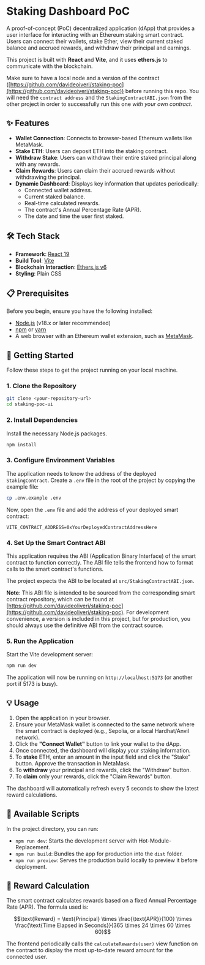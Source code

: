 # Staking Dashboard PoC

A proof-of-concept (PoC) decentralized application (dApp) that provides a user interface for interacting with an Ethereum staking smart contract. Users can connect their wallets, stake Ether, view their current staked balance and accrued rewards, and withdraw their principal and earnings.

This project is built with **React** and **Vite**, and it uses **ethers.js** to communicate with the blockchain.

Make sure to have a local node and a version of the contract ([https://github.com/davideoiveri/staking-poc](https://github.com/davideoiveri/staking-poc)) before running this repo. You will need the `contract address` and the `StakingContractABI.json` from the other project in order to successfully run this one _with your own contract_. 

## ✨ Features

-   **Wallet Connection**: Connects to browser-based Ethereum wallets like MetaMask.
-   **Stake ETH**: Users can deposit ETH into the staking contract.
-   **Withdraw Stake**: Users can withdraw their entire staked principal along with any rewards.
-   **Claim Rewards**: Users can claim their accrued rewards without withdrawing the principal.
-   **Dynamic Dashboard**: Displays key information that updates periodically:
    -   Connected wallet address.
    -   Current staked balance.
    -   Real-time calculated rewards.
    -   The contract's Annual Percentage Rate (APR).
    -   The date and time the user first staked.

## 🛠️ Tech Stack

-   **Framework**: [React 19](https://react.dev/)
-   **Build Tool**: [Vite](https://vitejs.dev/)
-   **Blockchain Interaction**: [Ethers.js v6](https://docs.ethers.org/v6/)
-   **Styling**: Plain CSS

## 📋 Prerequisites

Before you begin, ensure you have the following installed:
-   [Node.js](https://nodejs.org/) (v18.x or later recommended)
-   [npm](https://www.npmjs.com/) or [yarn](https://yarnpkg.com/)
-   A web browser with an Ethereum wallet extension, such as [MetaMask](https://metamask.io/).

## 🚀 Getting Started

Follow these steps to get the project running on your local machine.

### 1. Clone the Repository

```bash
git clone <your-repository-url>
cd staking-poc-ui
```

### 2. Install Dependencies

Install the necessary Node.js packages.

```bash
npm install
```

### 3. Configure Environment Variables

The application needs to know the address of the deployed `StakingContract`. Create a `.env` file in the root of the project by copying the example file:

```bash
cp .env.example .env
```

Now, open the `.env` file and add the address of your deployed smart contract:

```
VITE_CONTRACT_ADDRESS=0xYourDeployedContractAddressHere
```

### 4. Set Up the Smart Contract ABI

This application requires the ABI (Application Binary Interface) of the smart contract to function correctly. The ABI file tells the frontend how to format calls to the smart contract's functions.

The project expects the ABI to be located at `src/StakingContractABI.json`.

**Note**: This ABI file is intended to be sourced from the corresponding smart contract repository, which can be found at [https://github.com/davideoliveri/staking-poc](https://github.com/davideoliveri/staking-poc). For development convenience, a version is included in this project, but for production, you should always use the definitive ABI from the contract source.

### 5. Run the Application

Start the Vite development server:

```bash
npm run dev
```

The application will now be running on `http://localhost:5173` (or another port if 5173 is busy).

## 💡 Usage

1.  Open the application in your browser.
2.  Ensure your MetaMask wallet is connected to the same network where the smart contract is deployed (e.g., Sepolia, or a local Hardhat/Anvil network).
3.  Click the **"Connect Wallet"** button to link your wallet to the dApp.
4.  Once connected, the dashboard will display your staking information.
5.  To **stake** ETH, enter an amount in the input field and click the "Stake" button. Approve the transaction in MetaMask.
6.  To **withdraw** your principal and rewards, click the "Withdraw" button.
7.  To **claim** only your rewards, click the "Claim Rewards" button.

The dashboard will automatically refresh every 5 seconds to show the latest reward calculations.

## 📜 Available Scripts

In the project directory, you can run:

-   `npm run dev`: Starts the development server with Hot-Module-Replacement.
-   `npm run build`: Bundles the app for production into the `dist` folder.
-   `npm run preview`: Serves the production build locally to preview it before deployment.

## 🧮 Reward Calculation

The smart contract calculates rewards based on a fixed Annual Percentage Rate (APR). The formula used is:

$$\text{Reward} = \text{Principal} \times \frac{\text{APR}}{100} \times \frac{\text{Time Elapsed in Seconds}}{365 \times 24 \times 60 \times 60}$$

The frontend periodically calls the `calculateRewards(user)` view function on the contract to display the most up-to-date reward amount for the connected user.
